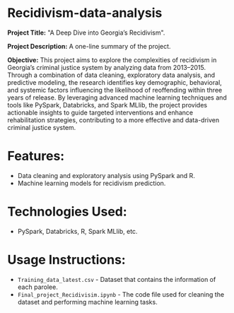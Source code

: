 # Recidivism-data-analysis

**Project Title:** "A Deep Dive into Georgia’s Recidivism".

**Project Description:** A one-line summary of the project.

**Objective:** This project aims to explore the complexities of recidivism in Georgia’s criminal justice system by analyzing data from 2013–2015. Through a combination of data cleaning, exploratory data analysis, and predictive modeling, the research identifies key demographic, behavioral, and systemic factors influencing the likelihood of reoffending within three years of release. By leveraging advanced machine learning techniques and tools like PySpark, Databricks, and Spark MLlib, the project provides actionable insights to guide targeted interventions and enhance rehabilitation strategies, contributing to a more effective and data-driven criminal justice system.
# Features:
* Data cleaning and exploratory analysis using PySpark and R.
* Machine learning models for recidivism prediction.
# Technologies Used: 
* PySpark, Databricks, R, Spark MLlib, etc.
# Usage Instructions: 
- `Training_data_latest.csv` - Dataset that contains the information of each parolee.
- `Final_project_Recidivisim.ipynb` - The code file used for cleaning the dataset and performing machine learning tasks.


